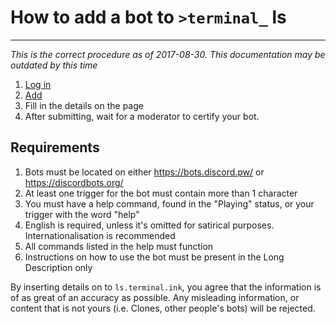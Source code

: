 # How to add a bot to `>terminal_` ls
---

_This is the correct procedure as of 2017-08-30. This documentation may be outdated by this time_

1. [Log in](/auth)
2. [Add](/add)
3. Fill in the details on the page
4. After submitting, wait for a moderator to certify your bot.

## Requirements

1. Bots must be located on either https://bots.discord.pw/ or https://discordbots.org/
2. At least one trigger for the bot must contain more than 1 character
3. You must have a help command, found in the "Playing" status, or your trigger with the word "help"
4. English is required, unless it's omitted for satirical purposes. Internationalisation is recommended
5. All commands listed in the help must function
6. Instructions on how to use the bot must be present in the Long Description only

By inserting details on to `ls.terminal.ink`, you agree that the information is of as great of an accuracy as possible. Any misleading information, or content that is not yours (i.e. Clones, other people's bots) will be rejected.
